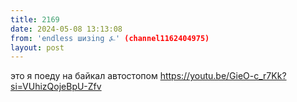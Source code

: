 ```yaml
---
title: 2169
date: 2024-05-08 13:13:08
from: 'endless шизing ⍼' (channel1162404975)
layout: post
---
```


это я поеду на байкал автостопом <https://youtu.be/GieO-c_r7Kk?si=VUhizQojeBpU-Zfv>

